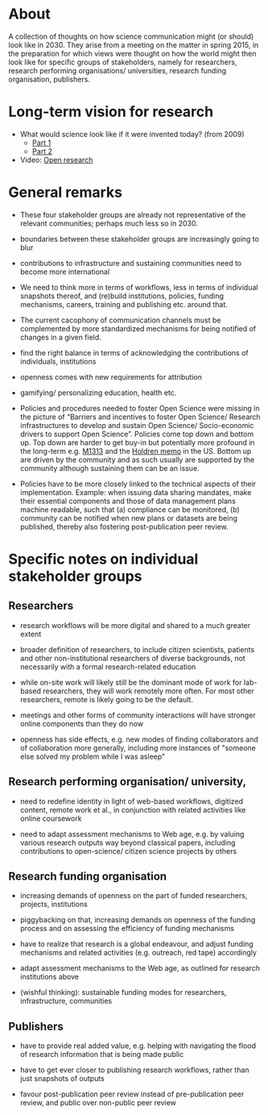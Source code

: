 # About
A collection of thoughts on how science communication might (or should) look like in 2030. They arise from a meeting on the matter in spring 2015, in the preparation for which views were thought on how the world might then look like for specific groups of stakeholders, namely for researchers, research performing organisations/ universities, research funding organisation, publishers.

# Long-term vision for research

* What would science look like if it were invented today? (from 2009)
  * [Part 1](http://ways.org/en/blogs/2009/jun/29/what_would_science_look_like_if_it_were_invented_today)
  * [Part 2](http://ways.org/en/blogs/2009/sep/29/what_would_science_look_like_if_it_were_invented_today_part_ii_knowledge_structuring)
* Video: [Open research](https://www.youtube.com/watch?v=LwW1-X3glak)

# General remarks

* These four stakeholder groups are already not representative of the relevant communities; perhaps much less so in 2030.

* boundaries between these stakeholder groups are increasingly going to blur

* contributions to infrastructure and sustaining communities need to become more international

* We need to think more in terms of workflows, less in terms of individual snapshots thereof, and (re)build institutions, policies, funding mechanisms, careers, training and publishing etc. around that.

* The current cacophony of communication channels must be complemented by more standardized mechanisms for being notified of changes in a given field.

* find the right balance in terms of acknowledging the contributions of
individuals, institutions

* openness comes with new requirements for attribution

* gamifying/ personalizing education, health etc.

* Policies and procedures needed to foster Open Science were missing in the picture of “Barriers and incentives to foster Open Science/ Research infrastructures to develop and sustain Open Science/ Socio-economic drivers to support Open Science”. Policies come top down and bottom up. Top down are harder to get buy-in but potentially
more profound in the long-term e.g. [M1313](https://www.whitehouse.gov/sites/default/files/omb/memoranda/2013/m-13-13.pdf) and the [Holdren memo](https://www.whitehouse.gov/sites/default/files/microsites/ostp/ostp_public_access_memo_2013.pdf) in the US. Bottom up are driven by the community and as such usually are supported by the community although sustaining them can be an issue.

* Policies have to be more closely linked to the technical aspects of their implementation. Example: when issuing data sharing mandates, make their essential components and those of data management plans machine readable, such that (a) compliance can be monitored, (b) community can be notified when new plans or datasets are being
published, thereby also fostering post-publication peer review.


# Specific notes on individual stakeholder groups

## Researchers

* research workflows will be more digital and shared to a much greater extent

* broader definition of researchers, to include citizen scientists,
patients and other non-institutional researchers of diverse
backgrounds, not necessarily with a formal research-related education

* while on-site work will likely still be the dominant mode of work
for lab-based researchers, they will work remotely more often. For
most other researchers, remote is likely going to be the default.

* meetings and other forms of community interactions will have
stronger online components than they do now

* openness has side effects, e.g. new modes of finding collaborators
and of collaboration more generally, including more instances of
"someone else solved my problem while I was asleep"


## Research performing organisation/ university,

* need to redefine identity in light of web-based workflows,
digitized content, remote work et al., in conjunction with related
activities like online coursework

* need to adapt assessment mechanisms to Web age, e.g. by valuing
various research outputs way beyond classical papers, including
contributions to open-science/ citizen science projects by others


## Research funding organisation

* increasing demands of openness on the part of funded researchers,
projects, institutions

* piggybacking on that, increasing demands on openness of the funding
process and on assessing the efficiency of funding mechanisms

* have to realize that research is a global endeavour, and adjust
funding mechanisms and related activities (e.g. outreach, red tape)
accordingly

* adapt assessment mechanisms to the Web age, as outlined for
research institutions above

* (wishful thinking): sustainable funding modes for researchers,
infrastructure, communities


## Publishers

* have to provide real added value, e.g. helping with navigating the
flood of research information that is being made public

* have to get ever closer to publishing research workflows, rather
than just snapshots of outputs

* favour post-publication peer review instead of pre-publication peer
review, and public over non-public peer review

